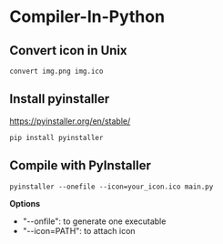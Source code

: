 # Compiler-In-Python

## Convert icon in Unix
```
convert img.png img.ico
```

## Install pyinstaller

https://pyinstaller.org/en/stable/

```shell
pip install pyinstaller
```

## Compile with PyInstaller 

```
pyinstaller --onefile --icon=your_icon.ico main.py
```

**Options**

- "--onfile": to generate one executable
- "--icon=PATH": to attach icon
